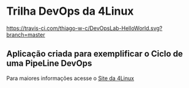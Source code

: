 # Trilha DevOps da 4Linux

<!-- Altere a Flag abaixo com sua URL do Travis -->
https://travis-ci.com/thiago-w-c/DevOpsLab-HelloWorld.svg?branch=master

## Aplicação criada para exemplificar o Ciclo de uma PipeLine DevOps


Para maiores informações acesse o [Site da 4Linux](https://www.4linux.com.br/cursos/devops)

